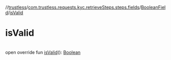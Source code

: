 //[trustless](../../../index.md)/[com.trustless.requests.kyc.retrieveSteps.steps.fields](../index.md)/[BooleanField](index.md)/[isValid](is-valid.md)

# isValid

\
open override fun [isValid](is-valid.md)(): [Boolean](https://kotlinlang.org/api/latest/jvm/stdlib/kotlin/-boolean/index.html)
